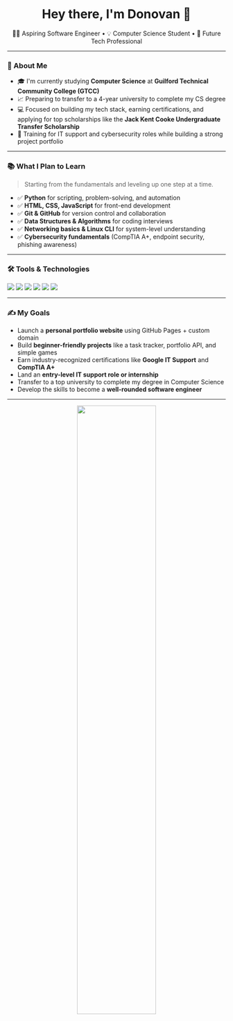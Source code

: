 <h1 align="center">Hey there, I'm Donovan 👋</h1>

<p align="center">
  🧑‍💻 Aspiring Software Engineer • 💡 Computer Science Student • 🚀 Future Tech Professional
</p>

---

### 🔭 About Me
- 🎓 I'm currently studying **Computer Science** at **Guilford Technical Community College (GTCC)**
- 📈 Preparing to transfer to a 4-year university to complete my CS degree
- 💻 Focused on building my tech stack, earning certifications, and applying for top scholarships like the **Jack Kent Cooke Undergraduate Transfer Scholarship**
- 🌱 Training for IT support and cybersecurity roles while building a strong project portfolio

---

### 📚 What I Plan to Learn
> Starting from the fundamentals and leveling up one step at a time.

- ✅ **Python** for scripting, problem-solving, and automation  
- ✅ **HTML, CSS, JavaScript** for front-end development  
- ✅ **Git & GitHub** for version control and collaboration  
- ✅ **Data Structures & Algorithms** for coding interviews  
- ✅ **Networking basics & Linux CLI** for system-level understanding  
- ✅ **Cybersecurity fundamentals** (CompTIA A+, endpoint security, phishing awareness)

---

### 🛠️ Tools & Technologies
<img src="https://img.shields.io/badge/OS-Windows-blue?style=flat-square" />
<img src="https://img.shields.io/badge/Editor-VS%20Code-blue?style=flat-square" />
<img src="https://img.shields.io/badge/Version%20Control-Git%20%26%20GitHub-black?style=flat-square" />
<img src="https://img.shields.io/badge/Design-Photoshop-red?style=flat-square" />
<img src="https://img.shields.io/badge/CAD-AutoCAD%20%26%20Revit-orange?style=flat-square" />
<img src="https://img.shields.io/badge/Productivity-Microsoft%20Office-green?style=flat-square" />

---

### ✍️ My Goals
- Launch a **personal portfolio website** using GitHub Pages + custom domain  
- Build **beginner-friendly projects** like a task tracker, portfolio API, and simple games  
- Earn industry-recognized certifications like **Google IT Support** and **CompTIA A+**  
- Land an **entry-level IT support role or internship**  
- Transfer to a top university to complete my degree in Computer Science  
- Develop the skills to become a **well-rounded software engineer**

---

<p align="center">
  <img src="https://github-readme-stats.vercel.app/api?username=donovanxclark&show_icons=true&theme=radical" width="60%" />
</p>